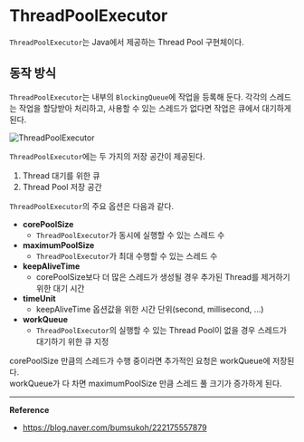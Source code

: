 # ThreadPoolExecutor
`ThreadPoolExecutor`는 Java에서 제공하는 Thread Pool 구현체이다.

## 동작 방식
`ThreadPoolExecutor`는 내부의 `BlockingQueue`에 작업을 등록해 둔다.
각각의 스레드는 작업을 할당받아 처리하고, 사용할 수 있는 스레드가 없다면 작업은 큐에서 대기하게 된다.

![ThreadPoolExecutor](https://github.com/user-attachments/assets/fc09056a-c3eb-45cd-9969-89b99bb40dd5)

`ThreadPoolExecutor`에는 두 가지의 저장 공간이 제공된다.
1. Thread 대기를 위한 큐
2. Thread Pool 저장 공간

`ThreadPoolExecutor`의 주요 옵션은 다음과 같다. 
- **corePoolSize**
  - `ThreadPoolExecutor`가 동시에 실행할 수 있는 스레드 수
- **maximumPoolSize**
  - `ThreadPoolExecutor`가 최대 수행할 수 있는 스레드 수
- **keepAliveTime**
  - corePoolSize보다 더 많은 스레드가 생성될 경우 추가된 Thread를 제거하기 위한 대기 시간
- **timeUnit**
  - keepAliveTime 옵션값을 위한 시간 단위(second, millisecond, ...)
- **workQueue**
  - `ThreadPoolExecutor`의 실행할 수 있는 Thread Pool이 없을 경우 스레드가 대기하기 위한 큐 지정

corePoolSize 만큼의 스레드가 수행 중이라면 추가적인 요청은 workQueue에 저장된다.<br>
workQueue가 다 차면 maximumPoolSize 만큼 스레드 풀 크기가 증가하게 된다.

---
**Reference**<br>
- https://blog.naver.com/bumsukoh/222175557879
